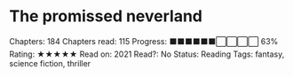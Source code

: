 # The promissed neverland

Chapters: 184
Chapters read: 115
Progress: ⬛⬛⬛⬛⬛⬛⬜⬜⬜⬜ 63%
Rating: ★★★★★
Read on: 2021
Read?: No
Status: Reading
Tags: fantasy, science fiction, thriller